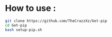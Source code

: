 # How to use :
```bash
git clone https://github.com/TheCrazzXz/Get-pip
cd Get-pip
bash setup-pip.sh
```
